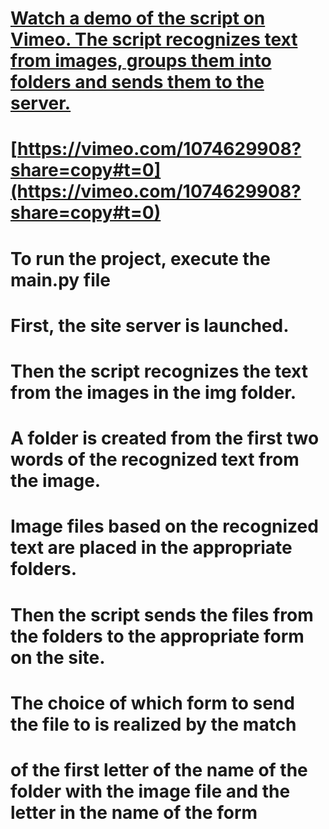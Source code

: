 # [Watch a demo of the script on Vimeo. The script recognizes text from images, groups them into folders and sends them to the server.](https://vimeo.com/1074629908?share=copy#t=0)

# [https://vimeo.com/1074629908?share=copy#t=0](https://vimeo.com/1074629908?share=copy#t=0)
# To run the project, execute the main.py file

# First, the site server is launched.

# Then the script recognizes the text from the images in the img folder.
# A folder is created from the first two words of the recognized text from the image.
# Image files based on the recognized text are placed in the appropriate folders.

# Then the script sends the files from the folders to the appropriate form on the site.
# The choice of which form to send the file to is realized by the match
# of the first letter of the name of the folder with the image file and the letter in the name of the form
